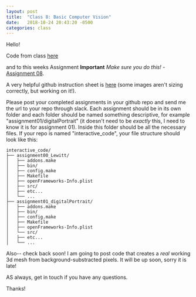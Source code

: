 ```yaml
---
layout: post
title:  "Class 8: Basic Computer Vision"
date:   2018-10-24 20:43:20 -0500
categories: class
---
```


Hello!

Code from class [here](https://github.com/ajbajb/ARTTECH3135-fall2018/tree/master/code_day08)

and to this weeks Assignment  __Important__ _Make sure you do this!_ - [Assignment 08](https://ajbajb.github.io/ARTTECH3135-fall2018/assignments/08a).

A very helpful github instruction sheet is [here](https://github.com/ajbajb/ARTTECH3135-fall2018/blob/master/lessons2018/usingGithub.md) (some images aren't sizing correctly, but working on it!).

Please post your completed assignments in your github repo and send me the url to your repo through slack.
Each assignment should be in its own folder and each folder should be named something descriptive, for example "assignment01/digitalPortrait" (it doesn't need to be _exactly_ this, I need to know it is for assignment 01). Inside this folder should be all the necessary files.
If your repo is named "interactive_code", your file structure should look like this:

```
interactive_code/
├── assignment00_Lewitt/
│   ├── addons.make
│   ├── bin/
│   ├── config.make
│   ├── Makefile
│   ├── openFrameworks-Info.plist
│   ├── src/
│   ├── etc...
│   └── ...
├── assignment01_digitalPortrait/
│   ├── addons.make
│   ├── bin/
│   ├── config.make
│   ├── Makefile
│   ├── openFrameworks-Info.plist
│   └── src/
│   ├── etc...
│   └── ...
```

Also-- check back soon! I am going to post code that creates a _real_ working 3d mesh from background-substracted pixels. It will be up soon, sorry it is late!

AS always, get in touch if you have any questions.


Thanks!
